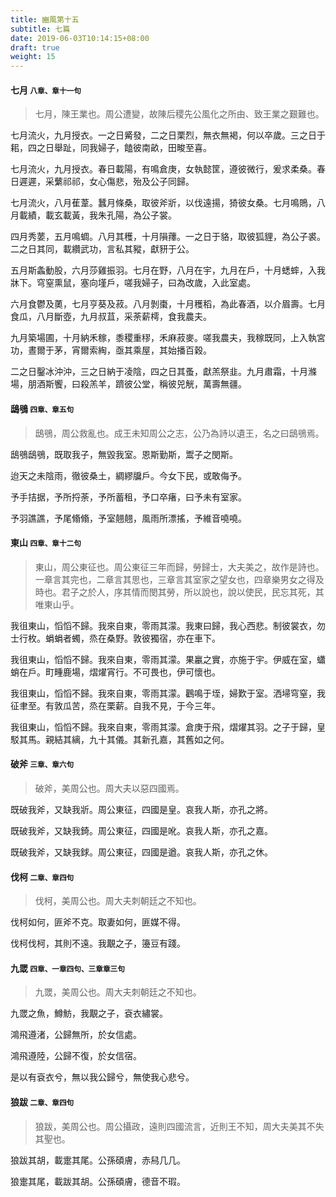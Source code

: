 ```yaml
---
title: 豳風第十五
subtitle: 七篇
date: 2019-06-03T10:14:15+08:00
draft: true
weight: 15
---
```



<h4 id="15.1">七月 <small>八章、章十一句</small></h4>

<blockquote>
  <p>七月，陳王業也。周公遭變，故陳后稷先公風化之所由、致王業之艱難也。</p>
</blockquote>

<p id="15.1.1">七月流火，九月授衣。一之日觱發，二之日栗烈，無衣無褐，何以卒歲。三之日于耜，四之日舉趾，同我婦子，饁彼南畝，田畯至喜。</p>
<p id="15.1.2">七月流火，九月授衣。春日載陽，有鳴倉庚，女執懿筐，遵彼微行，爰求柔桑。春日遲遲，采蘩祁祁，女心傷悲，殆及公子同歸。</p>
<p id="15.1.3">七月流火，八月萑葦。蠶月條桑，取彼斧斨，以伐遠揚，猗彼女桑。七月鳴鵙，八月載績，載玄載黃，我朱孔陽，為公子裳。</p>
<p id="15.1.4">四月秀葽，五月鳴蜩。八月其穫，十月隕蘀。一之日于貉，取彼狐貍，為公子裘。二之日其同，載纘武功，言私其豵，獻豜于公。</p>
<p id="15.1.5">五月斯螽動股，六月莎雞振羽。七月在野，八月在宇，九月在戶，十月蟋蟀，入我牀下。穹窒熏鼠，塞向墐戶，嗟我婦子，曰為改歲，入此室處。</p>
<p id="15.1.6">六月食鬱及薁，七月亨葵及菽。八月剝棗，十月穫稻，為此春酒，以介眉壽。七月食瓜，八月斷壺，九月叔苴，采荼薪樗，食我農夫。</p>
<p id="15.1.7">九月築場圃，十月納禾稼，黍稷重穋，禾麻菽麥。嗟我農夫，我稼既同，上入執宮功，晝爾于茅，宵爾索綯，亟其乘屋，其始播百穀。</p>
<p id="15.1.8">二之日鑿冰沖沖，三之日納于凌陰，四之日其蚤，獻羔祭韭。九月肅霜，十月滌場，朋酒斯饗，曰殺羔羊，躋彼公堂，稱彼兕觥，萬壽無疆。</p>

<h4 id="15.2">鴟鴞 <small>四章、章五句</small></h4>

<blockquote>
  <p>鴟鴞，周公救亂也。成王未知周公之志，公乃為詩以遺王，名之曰鴟鴞焉。</p>
</blockquote>

<p id="15.2.1">鴟鴞鴟鴞，既取我子，無毀我室。恩斯勤斯，鬻子之閔斯。</p>
<p id="15.2.2">迨天之未陰雨，徹彼桑土，綢繆牖戶。今女下民，或敢侮予。</p>
<p id="15.2.3">予手拮据，予所捋荼，予所蓄租，予口卒瘏，曰予未有室家。</p>
<p id="15.2.4">予羽譙譙，予尾翛翛，予室翹翹，風雨所漂搖，予維音嘵嘵。</p>

<h4 id="15.3">東山 <small>四章、章十二句</small></h4>

<blockquote>
  <p>東山，周公東征也。周公東征三年而歸，勞歸士，大夫美之，故作是詩也。一章言其完也，二章言其思也，三章言其室家之望女也，四章樂男女之得及時也。君子之於人，序其情而閔其勞，所以說也，說以使民，民忘其死，其唯東山乎。</p>
</blockquote>

<p id="15.3.1">我徂東山，慆慆不歸。我來自東，零雨其濛。我東曰歸，我心西悲。制彼裳衣，勿士行枚。蜎蜎者蠋，烝在桑野。敦彼獨宿，亦在車下。</p>
<p id="15.3.2">我徂東山，慆慆不歸。我來自東，零雨其濛。果臝之實，亦施于宇。伊威在室，蠨蛸在戶。町畽鹿場，熠燿宵行。不可畏也，伊可懷也。</p>
<p id="15.3.3">我徂東山，慆慆不歸。我來自東，零雨其濛。鸛鳴于垤，婦歎于室。洒埽穹窒，我征聿至。有敦瓜苦，烝在栗薪。自我不見，于今三年。</p>
<p id="15.3.4">我徂東山，慆慆不歸。我來自東，零雨其濛。倉庚于飛，熠燿其羽。之子于歸，皇駁其馬。親結其縭，九十其儀。其新孔嘉，其舊如之何。</p>

<h4 id="15.4">破斧 <small>三章、章六句</small></h4>

<blockquote>
  <p>破斧，美周公也。周大夫以惡四國焉。</p>
</blockquote>

<p id="15.4.1">既破我斧，又缺我斨。周公東征，四國是皇。哀我人斯，亦孔之將。</p>
<p id="15.4.2">既破我斧，又缺我錡。周公東征，四國是吪。哀我人斯，亦孔之嘉。</p>
<p id="15.4.3">既破我斧，又缺我銶。周公東征，四國是遒。哀我人斯，亦孔之休。</p>

<h4 id="15.5">伐柯 <small>二章、章四句</small></h4>

<blockquote>
  <p>伐柯，美周公也。周大夫刺朝廷之不知也。</p>
</blockquote>

<p id="15.5.1">伐柯如何，匪斧不克。取妻如何，匪媒不得。</p>
<p id="15.5.2">伐柯伐柯，其則不遠。我覯之子，籩豆有踐。</p>

<h4 id="15.6">九罭 <small>四章、一章四句、三章章三句</small></h4>

<blockquote>
  <p>九罭，美周公也。周大夫刺朝廷之不知也。</p>
</blockquote>

<p id="15.6.1">九罭之魚，鱒魴，我覯之子，袞衣繡裳。</p>
<p id="15.6.2">鴻飛遵渚，公歸無所，於女信處。</p>
<p id="15.6.3">鴻飛遵陸，公歸不復，於女信宿。</p>
<p id="15.6.4">是以有袞衣兮，無以我公歸兮，無使我心悲兮。</p>

<h4 id="15.7">狼跋 <small>二章、章四句</small></h4>

<blockquote>
  <p>狼跋，美周公也。周公攝政，遠則四國流言，近則王不知，周大夫美其不失其聖也。</p>
</blockquote>

<p id="15.7.1">狼跋其胡，載疐其尾。公孫碩膚，赤舄几几。</p>
<p id="15.7.2">狼疐其尾，載跋其胡。公孫碩膚，德音不瑕。</p>
